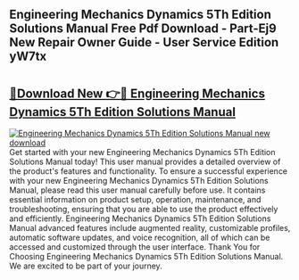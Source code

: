 ## Engineering Mechanics Dynamics 5Th Edition Solutions Manual Free Pdf Download - Part-Ej9 New Repair Owner Guide - User Service Edition yW7tx

# <h2><a href="http://bc97157.oget.top/?id=Engineering+Mechanics+Dynamics+5Th+Edition+Solutions+Manual">🔗Download New 👉🔴 Engineering Mechanics Dynamics 5Th Edition Solutions Manual</a></h2>

[![Engineering Mechanics Dynamics 5Th Edition Solutions Manual new download](https://i.imgur.com/5g1atiW.png)](http://bc97157.oget.top/?id=Engineering+Mechanics+Dynamics+5Th+Edition+Solutions+Manual)
Get started with your new Engineering Mechanics Dynamics 5Th Edition Solutions Manual today! This user manual provides a detailed overview of the product's features and functionality. To ensure a successful experience with your new Engineering Mechanics Dynamics 5Th Edition Solutions Manual, please read this user manual carefully before use. It contains essential information on product setup, operation, maintenance, and troubleshooting, ensuring that you are able to use the product effectively and efficiently. Engineering Mechanics Dynamics 5Th Edition Solutions Manual advanced features include augmented reality, customizable profiles, automatic software updates, and voice recognition, all of which can be accessed and customized through the user interface. Thank You for Choosing Engineering Mechanics Dynamics 5Th Edition Solutions Manual. We are excited to be part of your journey.
